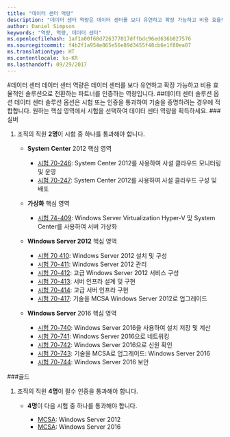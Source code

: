 ```yaml
---
title: "데이터 센터 역량"
description: "데이터 센터 역량은 데이터 센터를 보다 유연하고 확장 가능하고 비용 효율적인 솔루션으로 전환하는 파트너를 인증하는 역량입니다."
author: Daniel Simpson
keywords: "역량, 역량, 데이터 센터"
ms.openlocfilehash: 1af1a00f68d726377017dffbdc96ed636b027576
ms.sourcegitcommit: f4b2f1a954e865e56e89d3455f48cb6e1f80ea07
ms.translationtype: HT
ms.contentlocale: ko-KR
ms.lasthandoff: 09/29/2017
---
```

#<a name="datacenter"></a>데이터 센터
데이터 센터 역량은 데이터 센터를 보다 유연하고 확장 가능하고 비용 효율적인 솔루션으로 전환하는 파트너를 인증하는 역량입니다.
##<a name="datacenter-solutions-option"></a>데이터 센터 솔루션 옵션
데이터 센터 솔루션 옵션은 시험 또는 인증을 통과하여 기술을 증명하려는 경우에 적합합니다. 원하는 핵심 영역에서 시험을 선택하여 데이터 센터 역량을 획득하세요.
###<a name="silver"></a>실버
1. 조직의 직원 **2명**이 시험 중 하나를 통과해야 합니다.

    - **System Center** 2012 핵심 영역

        - [시험 70-246](https://www.microsoft.com/en-us/learning/exam-70-246.aspx): System Center 2012를 사용하여 사설 클라우드 모니터링 및 운영
        - [시험 70-247](https://www.microsoft.com/en-us/learning/exam-70-247.aspx): System Center 2012를 사용하여 사설 클라우드 구성 및 배포

    - **가상화** 핵심 영역

        - [시험 74-409](https://www.microsoft.com/en-us/learning/exam-74-409.aspx): Windows Server Virtualization Hyper-V 및 System Center를 사용하여 서버 가상화

    - **Windows Server 2012** 핵심 영역

        - [시험 70 410](https://www.microsoft.com/en-us/learning/exam-70-410.aspx): Windows Server 2012 설치 및 구성
        - [시험 70-411](https://www.microsoft.com/en-us/learning/exam-70-411.aspx): Windows Server 2012 관리
        - [시험 70-412](https://www.microsoft.com/en-us/learning/exam-70-412.aspx): 고급 Windows Server 2012 서비스 구성
        - [시험 70-413](https://www.microsoft.com/en-us/learning/exam-70-413.aspx): 서버 인프라 설계 및 구현
        - [시험 70-414](https://www.microsoft.com/en-us/learning/exam-70-414.aspx): 고급 서버 인프라 구현
        - [시험 70-417](https://www.microsoft.com/en-us/learning/exam-70-417.aspx): 기술을 MCSA Windows Server 2012로 업그레이드

    - **Windows Server** 2016 핵심 영역
        - [시험 70-740](https://www.microsoft.com/en-us/learning/exam-70-740.aspx): Windows Server 2016을 사용하여 설치 저장 및 계산
        - [시험 70-741](https://www.microsoft.com/en-us/learning/exam-70-741.aspx): Windows Server 2016으로 네트워킹
        - [시험 70-742](https://www.microsoft.com/en-us/learning/exam-70-742.aspx): Windows Server 2016으로 신원 확인
        - [시험 70-743](https://www.microsoft.com/en-us/learning/exam-70-743.aspx): 기술을 MCSA로 업그레이드: Windows Server 2016
        - [시험 70-744](https://www.microsoft.com/en-us/learning/exam-70-744.aspx): Windows Server 2016 보안

###<a name="gold"></a>골드
1. 조직의 직원 **4명**이 필수 인증을 통과해야 합니다.

    - **4명**이 다음 시험 중 하나를 통과해야 합니다.

        - [MCSA](https://www.microsoft.com/en-us/learning/mcsa-windows-server-certification.aspx): Windows Server 2012
        - [MCSA](https://www.microsoft.com/en-us/learning/mcsa-windows-server-2016-certification.aspx): Windows Server 2016
